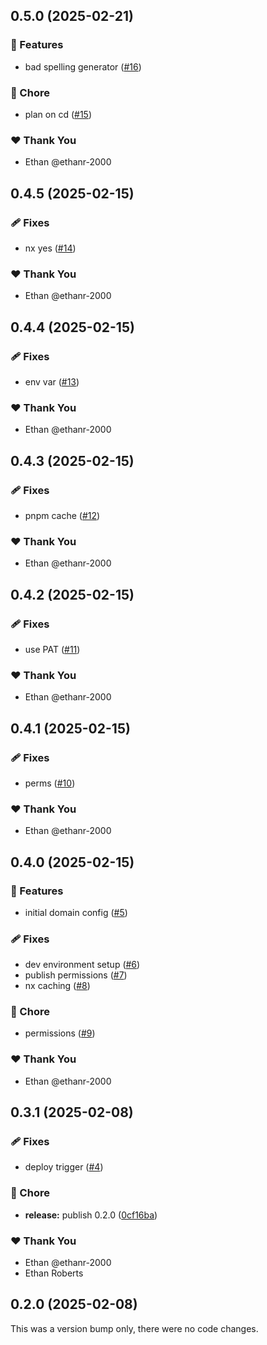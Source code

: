 ## 0.5.0 (2025-02-21)

### 🚀 Features

- bad spelling generator ([#16](https://github.com/ethanr-2000/ethanr.co.uk/pull/16))

### 🏡 Chore

- plan on cd ([#15](https://github.com/ethanr-2000/ethanr.co.uk/pull/15))

### ❤️ Thank You

- Ethan @ethanr-2000

## 0.4.5 (2025-02-15)

### 🩹 Fixes

- nx yes ([#14](https://github.com/ethanr-2000/ethanr.co.uk/pull/14))

### ❤️ Thank You

- Ethan @ethanr-2000

## 0.4.4 (2025-02-15)

### 🩹 Fixes

- env var ([#13](https://github.com/ethanr-2000/ethanr.co.uk/pull/13))

### ❤️ Thank You

- Ethan @ethanr-2000

## 0.4.3 (2025-02-15)

### 🩹 Fixes

- pnpm cache ([#12](https://github.com/ethanr-2000/ethanr.co.uk/pull/12))

### ❤️ Thank You

- Ethan @ethanr-2000

## 0.4.2 (2025-02-15)

### 🩹 Fixes

- use PAT ([#11](https://github.com/ethanr-2000/ethanr.co.uk/pull/11))

### ❤️ Thank You

- Ethan @ethanr-2000

## 0.4.1 (2025-02-15)

### 🩹 Fixes

- perms ([#10](https://github.com/ethanr-2000/ethanr.co.uk/pull/10))

### ❤️ Thank You

- Ethan @ethanr-2000

## 0.4.0 (2025-02-15)

### 🚀 Features

- initial domain config ([#5](https://github.com/ethanr-2000/ethanr.co.uk/pull/5))

### 🩹 Fixes

- dev environment setup ([#6](https://github.com/ethanr-2000/ethanr.co.uk/pull/6))
- publish permissions ([#7](https://github.com/ethanr-2000/ethanr.co.uk/pull/7))
- nx caching ([#8](https://github.com/ethanr-2000/ethanr.co.uk/pull/8))

### 🏡 Chore

- permissions ([#9](https://github.com/ethanr-2000/ethanr.co.uk/pull/9))

### ❤️ Thank You

- Ethan @ethanr-2000

## 0.3.1 (2025-02-08)

### 🩹 Fixes

- deploy trigger ([#4](https://github.com/ethanr-2000/ethanr.co.uk/pull/4))

### 🏡 Chore

- **release:** publish 0.2.0 ([0cf16ba](https://github.com/ethanr-2000/ethanr.co.uk/commit/0cf16ba))

### ❤️ Thank You

- Ethan @ethanr-2000
- Ethan Roberts

## 0.2.0 (2025-02-08)

This was a version bump only, there were no code changes.